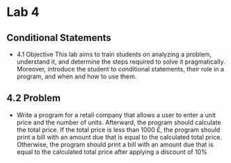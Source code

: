 # Lab 4
## Conditional Statements
 - 4.1 Objective
 This lab aims to train students on analyzing a problem, understand it, and
 determine the steps required to solve it pragmatically. Moreover, introduce
 the student to conditional statements, their role in a program, and when and
 how to use them.
 ## 4.2 Problem
 - Write a program for a retail company that allows a user to enter a unit price
 and the number of units. Afterward, the program should calculate the total
 price. If the total price is less than 1000 £, the program should print a bill
 with an amount due that is equal to the calculated total price. Otherwise,
 the program should print a bill with an amount due that is equal to the
 calculated total price after applying a discount of 10%
